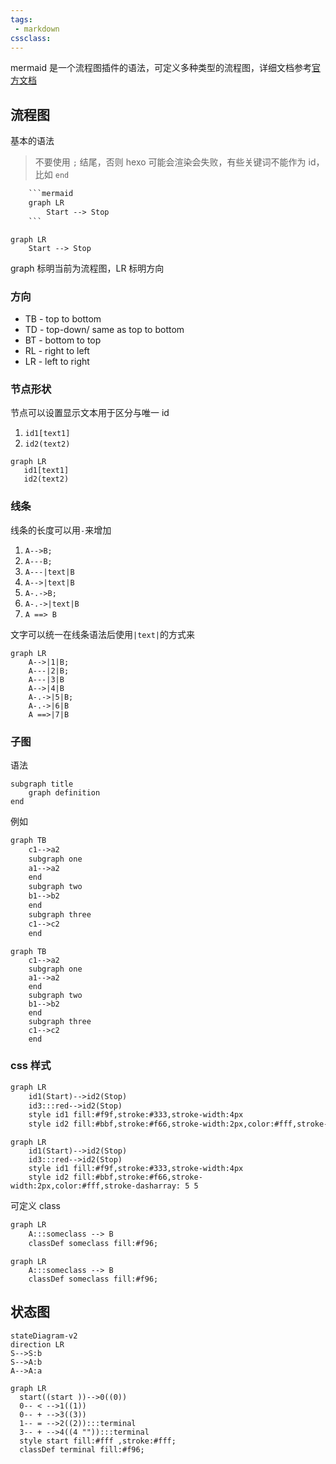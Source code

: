 ```yaml
---
tags:
 - markdown
cssclass:
---
```


mermaid 是一个流程图插件的语法，可定义多种类型的流程图，详细文档参考[官方文档](https://mermaid-js.github.io/mermaid)

## 流程图

基本的语法

> 不要使用 `;` 结尾，否则 hexo 可能会渲染会失败，有些关键词不能作为 id，比如 `end` 



```txt
	```mermaid
	graph LR
		Start --> Stop
	```
```


```mermaid
graph LR
    Start --> Stop
```

graph 标明当前为流程图，LR 标明方向

### 方向

-  TB - top to bottom
-  TD - top-down/ same as top to bottom
-  BT - bottom to top
-  RL - right to left
-  LR - left to right

### 节点形状

节点可以设置显示文本用于区分与唯一 id

1. `id1[text1]`
2. `id2(text2)`

```mermaid
graph LR
   id1[text1]
   id2(text2)
```

### 线条

线条的长度可以用`-`来增加

1. `A-->B;`
2. `A---B;`
3. `A---|text|B`
4. `A-->|text|B`
5. `A-.->B;`
6. `A-.->|text|B`
7. `A ==> B`

文字可以统一在线条语法后使用`|text|`的方式来

```mermaid
graph LR
    A-->|1|B;
    A---|2|B;
    A---|3|B
    A-->|4|B
    A-.->|5|B;
    A-.->|6|B
    A ==>|7|B
```

### 子图

语法

```text
subgraph title
    graph definition
end
```

例如

```txt
graph TB
    c1-->a2
    subgraph one
    a1-->a2
    end
    subgraph two
    b1-->b2
    end
    subgraph three
    c1-->c2
    end
```

```mermaid
graph TB
    c1-->a2
    subgraph one
    a1-->a2
    end
    subgraph two
    b1-->b2
    end
    subgraph three
    c1-->c2
    end
```

### css 样式

```txt
graph LR
    id1(Start)-->id2(Stop)
    id3:::red-->id2(Stop)
    style id1 fill:#f9f,stroke:#333,stroke-width:4px
    style id2 fill:#bbf,stroke:#f66,stroke-width:2px,color:#fff,stroke-dasharray: 5 5

```

```mermaid
graph LR
    id1(Start)-->id2(Stop)
    id3:::red-->id2(Stop)
    style id1 fill:#f9f,stroke:#333,stroke-width:4px
    style id2 fill:#bbf,stroke:#f66,stroke-width:2px,color:#fff,stroke-dasharray: 5 5

```

可定义 class

```txt
graph LR
    A:::someclass --> B
    classDef someclass fill:#f96;
```

```mermaid
graph LR
    A:::someclass --> B
    classDef someclass fill:#f96;
```


## 状态图


```mermaid
stateDiagram-v2
direction LR
S-->S:b
S-->A:b
A-->A:a
```



```mermaid
graph LR
  start((start ))-->0((0))
  0-- < -->1((1))
  0-- + -->3((3))
  1-- = -->2((2)):::terminal
  3-- + -->4((4 "")):::terminal
  style start fill:#fff ,stroke:#fff;
  classDef terminal fill:#f96;
```
